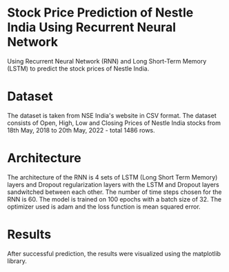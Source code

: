 # Stock Price Prediction of Nestle India Using Recurrent Neural Network
Using Recurrent Neural Network (RNN) and Long Short-Term Memory (LSTM) to predict the stock prices of Nestle India.

# Dataset
The dataset is taken from NSE India's website in CSV format. The dataset consists of Open, High, Low and Closing Prices of Nestle India stocks from 18th May, 2018 to 20th May, 2022 - total 1486 rows.

# Architecture
The architecture of the RNN is 4 sets of LSTM (Long Short Term Memory) layers and Dropout regularization layers with the LSTM and Dropout layers sandwitched between each other. The number of time steps chosen for the RNN is 60. The model is trained on 100 epochs with a batch size of 32. The optimizer used is adam and the loss function is mean squared error.

# Results
After successful prediction, the results were visualized using the matplotlib library.

